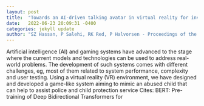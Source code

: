 ```yaml
---
layout: post
title:  "Towards an AI-driven talking avatar in virtual reality for investigative interviews of children"
date:   2022-06-23 20:09:31 -0400
categories: jekyll update
author: "SZ Hassan, P Salehi, RK Red, P Halvorsen - Proceedings of the 2nd , 2022"
---
```

Artificial intelligence (AI) and gaming systems have advanced to the stage where the current models and technologies can be used to address real-world problems. The development of such systems comes with different challenges, eg, most of them related to system performance, complexity and user testing. Using a virtual reality (VR) environment, we have designed and developed a game-like system aiming to mimic an abused child that can help to assist police and child protection service  Cites: BERT: Pre-training of Deep Bidirectional Transformers for